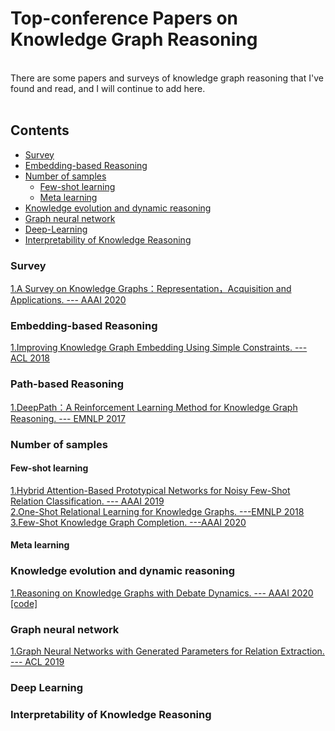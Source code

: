 # Top-conference Papers on Knowledge Graph Reasoning
<br>
There are some papers and surveys of knowledge graph reasoning that I've found and read, and I will continue to add here. 
<br>
<br>

## Contents 
* [Survey](#Survey)
* [Embedding-based Reasoning](#Embedding-based-Reasoning)
* [Number of samples](#Number-of-samples)
  * [Few-shot learning](#Few-shot-learning)
  * [Meta learning](#Meta-learning)
* [Knowledge evolution and dynamic reasoning](#Knowledge-evolution-and-dynamic-reasoning)
* [Graph neural network](#Graph-neural-network)
* [Deep-Learning](#Deep-Learning)
* [Interpretability of Knowledge Reasoning](#Interpretability-of-Knowledge-Reasoning)






### Survey
[1.A Survey on Knowledge Graphs：Representation，Acquisition and Applications. ---  AAAI 2020](https://arxiv.org/pdf/2002.00388.pdf) <br>

### Embedding-based Reasoning
[1.Improving Knowledge Graph Embedding Using Simple Constraints. --- ACL 2018](https://www.aclweb.org/anthology/P18-1011.pdf) <br>

### Path-based Reasoning 
[1.DeepPath：A Reinforcement Learning Method for Knowledge Graph Reasoning. --- EMNLP 2017](https://arxiv.org/abs/1707.06690) <br>
### Number of samples
#### Few-shot learning
[1.Hybrid Attention-Based Prototypical Networks for Noisy Few-Shot Relation Classification. ---  AAAI 2019](https://gaotianyu1350.github.io/assets/aaai2019_hatt_paper.pdf) <br>
[2.One-Shot Relational Learning for Knowledge Graphs. ---EMNLP 2018](https://arxiv.org/pdf/1808.09040.pdf) <br>
[3.Few-Shot Knowledge Graph Completion. ---AAAI 2020](https://arxiv.org/pdf/1911.11298.pdf)
#### Meta learning


### Knowledge evolution and dynamic reasoning
[1.Reasoning on Knowledge Graphs with Debate Dynamics. --- AAAI 2020](https://arxiv.org/pdf/2001.00461.pdf) [[code]](https://github.com/m-hildebrandt/R2D2) <br> 

### Graph neural network
[1.Graph Neural Networks with Generated Parameters for Relation Extraction. --- ACL 2019](https://www.aclweb.org/anthology/P19-1128.pdf) <br>

### Deep Learning


### Interpretability of Knowledge Reasoning
